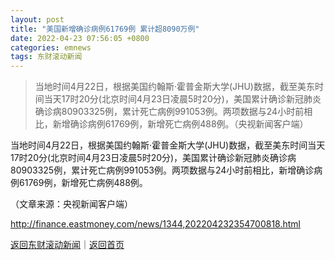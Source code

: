 ```yaml
---
layout: post
title: "美国新增确诊病例61769例 累计超8090万例"
date: 2022-04-23 07:56:05 +0800
categories: emnews
tags: 东财滚动新闻
---
```

> 当地时间4月22日，根据美国约翰斯·霍普金斯大学(JHU)数据，截至美东时间当天17时20分(北京时间4月23日凌晨5时20分)，美国累计确诊新冠肺炎确诊病80903325例，累计死亡病例991053例。两项数据与24小时前相比，新增确诊病例61769例，新增死亡病例488例。（央视新闻客户端）

<p>当地时间4月22日，根据美国约翰斯·霍普金斯大学(JHU)数据，截至美东时间当天17时20分(北京时间4月23日凌晨5时20分)，美国累计确诊新冠肺炎确诊病80903325例，累计死亡病例991053例。两项数据与24小时前相比，新增确诊病例61769例，新增死亡病例488例。</p><p class="em_media">（文章来源：央视新闻客户端）</p>

<http://finance.eastmoney.com/news/1344,202204232354700818.html>

[返回东财滚动新闻](//finews.withounder.com/emnews/)｜[返回首页](//finews.withounder.com/)